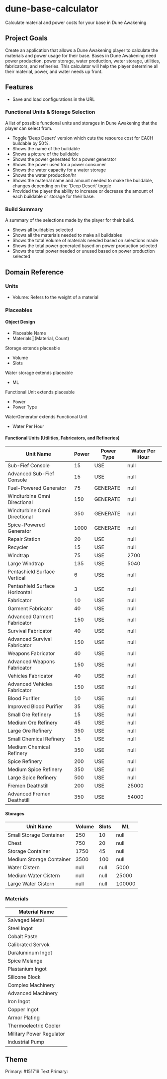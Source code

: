 # dune-base-calculator

Calculate material and power costs for your base in Dune Awakening.

## Project Goals

Create an application that allows a Dune Awakening player to calculate the materials and power usage for their base. Bases in Dune Awakening need power production, power storage, water production, water storage, utilities, fabricators, and refineries. This calculator will help the player determine all their material, power, and water needs up front.

## Features

- Save and load configurations in the URL

### Functional Units & Storage Selection

A list of possible functional units and storages in Dune Awakening that the player can select from.

- Toggle 'Deep Desert' version which cuts the resource cost for EACH buildable by 50%.
- Shows the name of the buildable
- Shows a picture of the buildable
- Shows the power generated for a power generator
- Shows the power used for a power consumer
- Shows the water capacity for a water storage
- Shows the water production/hr
- Shows the material name and amount needed to make the buildable, changes depending on the 'Deep Desert' toggle
- Provided the player the ability to increase or decrease the amount of each buildable or storage for their base.

### Build Summary

A summary of the selections made by the player for their build.

- Shows all buildables selected
- Shows all the materials needed to make all buildables
- Shows the total Volume of materials needed based on selections made
- Shows the total power generated based on power production selected
- Shows the total power needed or unused based on power production selected

## Domain Reference

### Units

- Volume: Refers to the weight of a material

### Placeables

#### Object Design

- Placeable Name
- Materials[](Material, Count)

Storage extends placeable

- Volume
- Slots

Water storage extends placeable

- ML

Functional Unit extends placeable

- Power
- Power Type

WaterGenerator extends Functional Unit

- Water Per Hour

#### Functional Units (Utilities, Fabricators, and Refineries)

| Unit Name                      | Power | Power Type | Water Per Hour |
| ------------------------------ | ----- | ---------- | -------------- |
| Sub-Fief Console               | 15    | USE        | null           |
| Advanced Sub-Fief Console      | 15    | USE        | null           |
| Fuel-Powered Generator         | 75    | GENERATE   | null           |
| Windturbine Omni Directional   | 150   | GENERATE   | null           |
| Windturbine Omni Directional   | 350   | GENERATE   | null           |
| Spice-Powered Generator        | 1000  | GENERATE   | null           |
| Repair Station                 | 20    | USE        | null           |
| Recycler                       | 15    | USE        | null           |
| Windtrap                       | 75    | USE        | 2700           |
| Large Windtrap                 | 135   | USE        | 5040           |
| Pentashield Surface Vertical   | 6     | USE        | null           |
| Pentashield Surface Horizontal | 3     | USE        | null           |
| Fabricator                     | 10    | USE        | null           |
| Garment Fabricator             | 40    | USE        | null           |
| Advanced Garment Fabricator    | 150   | USE        | null           |
| Survival Fabricator            | 40    | USE        | null           |
| Advanced Survival Fabricator   | 150   | USE        | null           |
| Weapons Fabricator             | 40    | USE        | null           |
| Advanced Weapons Fabricator    | 150   | USE        | null           |
| Vehicles Fabricator            | 40    | USE        | null           |
| Advanced Vehicles Fabricator   | 150   | USE        | null           |
| Blood Purifier                 | 10    | USE        | null           |
| Improved Blood Purifier        | 35    | USE        | null           |
| Small Ore Refinery             | 15    | USE        | null           |
| Medium Ore Refinery            | 45    | USE        | null           |
| Large Ore Refinery             | 350   | USE        | null           |
| Small Chemical Refinery        | 15    | USE        | null           |
| Medium Chemical Refinery       | 350   | USE        | null           |
| Spice Refinery                 | 200   | USE        | null           |
| Medium Spice Refinery          | 350   | USE        | null           |
| Large Spice Refinery           | 500   | USE        | null           |
| Fremen Deathstill              | 200   | USE        | 25000          |
| Advanced Fremen Deathstill     | 350   | USE        | 54000          |

#### Storages

| Unit Name                | Volume | Slots | ML     |
| ------------------------ | ------ | ----- | ------ |
| Small Storage Container  | 250    | 10    | null   |
| Chest                    | 750    | 20    | null   |
| Storage Container        | 1750   | 45    | null   |
| Medium Storage Container | 3500   | 100   | null   |
| Water Cistern            | null   | null  | 5000   |
| Medium Water Cistern     | null   | null  | 25000  |
| Large Water Cistern      | null   | null  | 100000 |

### Materials

| Material Name            |
| ------------------------ |
| Salvaged Metal           |
| Steel Ingot              |
| Cobalt Paste             |
| Calibrated Servok        |
| Duraluminum Ingot        |
| Spice Melange            |
| Plastanium Ingot         |
| Silicone Block           |
| Complex Machinery        |
| Advanced Machinery       |
| Iron Ingot               |
| Copper Ingot             |
| Armor Plating            |
| Thermoelectric Cooler    |
| Military Power Regulator |
| Industrial Pump          |

## Theme

Primary: #151719
Text Primary:
